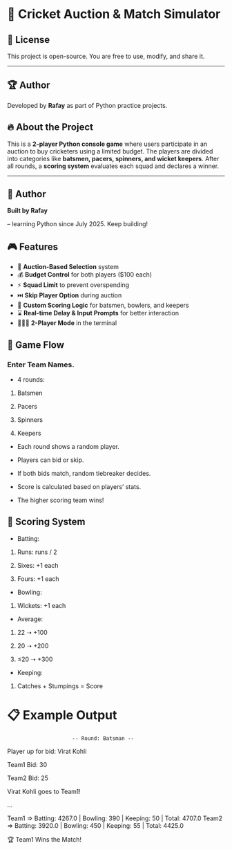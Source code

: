 # 🏏 Cricket Auction & Match Simulator

## 📜 License
This project is open-source. You are free to use, modify, and share it.  

---

## 🏆 Author
Developed by **Rafay** as part of Python practice projects.  

## 🔥 About the Project

This is a **2-player Python console game** where users participate in an auction to buy cricketers using a limited budget. The players are divided into categories like **batsmen, pacers, spinners, and wicket keepers**. After all rounds, a **scoring system** evaluates each squad and declares a winner.

---

## 🙌 Author
**Built by Rafay** 

– learning Python since July 2025. Keep building!



## 🎮 Features

- 🧠 **Auction-Based Selection** system
- 💰 **Budget Control** for both players ($100 each)
- ⚡ **Squad Limit** to prevent overspending
- ⏭️ **Skip Player Option** during auction
- 🧮 **Custom Scoring Logic** for batsmen, bowlers, and keepers
- ⌛ **Real-time Delay & Input Prompts** for better interaction
- 🧑‍🤝‍🧑 **2-Player Mode** in the terminal


## 🧠 Game Flow

### Enter Team Names.

- 4 rounds:

1. Batsmen

2. Pacers

3. Spinners

4. Keepers

- Each round shows a random player.

- Players can bid or skip.

- If both bids match, random tiebreaker decides.

- Score is calculated based on players’ stats.

- The higher scoring team wins!

## 🧮 Scoring System
- Batting:

1. Runs: runs / 2

2. Sixes: +1 each

3. Fours: +1 each

- Bowling:

1. Wickets: +1 each

- Average:

1. 22 ➝ +100

2. 20 ➝ +200

3. ≤20 ➝ +300

- Keeping:

1. Catches + Stumpings = Score

# 📋 Example Output

                         -- Round: Batsman --

Player up for bid: Virat Kohli

Team1 Bid: 30

Team2 Bid: 25

Virat Kohli goes to Team1!

...

Team1 => Batting: 4267.0 | Bowling: 390 | Keeping: 50 | Total: 4707.0
Team2 => Batting: 3920.0 | Bowling: 450 | Keeping: 55 | Total: 4425.0

🏆 Team1 Wins the Match!
